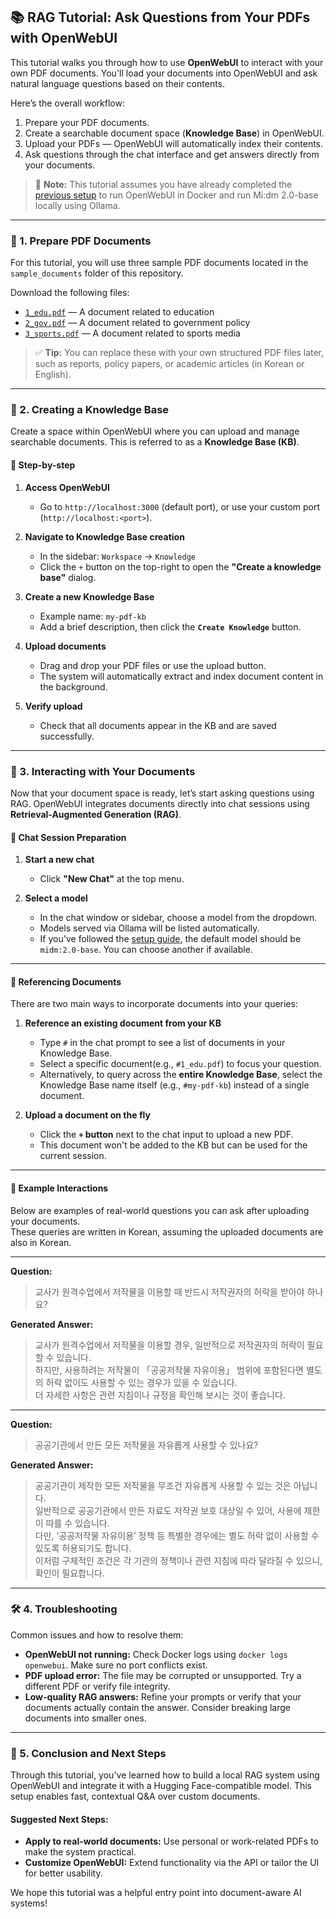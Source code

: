 
## 📚 RAG Tutorial: Ask Questions from Your PDFs with OpenWebUI

This tutorial walks you through how to use **OpenWebUI** to interact with your own PDF documents. 
You'll load your documents into OpenWebUI and ask natural language questions based on their contents.

Here’s the overall workflow:

1. Prepare your PDF documents.
2. Create a searchable document space (**Knowledge Base**) in OpenWebUI.
3. Upload your PDFs — OpenWebUI will automatically index their contents.
4. Ask questions through the chat interface and get answers directly from your documents.

> 🧠 **Note:** This tutorial assumes you have already completed the [previous setup](https://github.com/KT-AI-Midm/M-2.0-Beta-test/tree/main/tutorial/03_open-webui) to run OpenWebUI in Docker and run Mi:dm 2.0-base locally using Ollama.

---

### 📁 1. Prepare PDF Documents

For this tutorial, you will use three sample PDF documents located in the `sample_documents` folder of this repository.

Download the following files:

- [`1_edu.pdf`](./sample_documents/1_edu.pdf) — A document related to education  
- [`2_gov.pdf`](./sample_documents/2_gov.pdf) — A document related to government policy  
- [`3_sports.pdf`](./sample_documents/3_sports.pdf) — A document related to sports media

> ✅ **Tip:** You can replace these with your own structured PDF files later, such as reports, policy papers, or academic articles (in Korean or English).

---

### 🧠 2. Creating a Knowledge Base

Create a space within OpenWebUI where you can upload and manage searchable documents. This is referred to as a **Knowledge Base (KB)**.

#### 📌 Step-by-step

1. **Access OpenWebUI**  
   - Go to `http://localhost:3000` (default port), or use your custom port (`http://localhost:<port>`).

2. **Navigate to Knowledge Base creation**  
   - In the sidebar: `Workspace` → `Knowledge`  
   - Click the `+` button on the top-right to open the **"Create a knowledge base"** dialog.

3. **Create a new Knowledge Base**  
   - Example name: `my-pdf-kb`  
   - Add a brief description, then click the **`Create Knowledge`** button.

4. **Upload documents**  
   - Drag and drop your PDF files or use the upload button.  
   - The system will automatically extract and index document content in the background.

5. **Verify upload**  
   - Check that all documents appear in the KB and are saved successfully.

---

### 💬 3. Interacting with Your Documents

Now that your document space is ready, let’s start asking questions using RAG. OpenWebUI integrates documents directly into chat sessions using **Retrieval-Augmented Generation (RAG)**.

#### 🧭 Chat Session Preparation

1. **Start a new chat**  
   - Click **"New Chat"** at the top menu.

2. **Select a model**  
   - In the chat window or sidebar, choose a model from the dropdown.  
   - Models served via Ollama will be listed automatically.  
   - If you've followed the [setup guide](https://github.com/KT-AI-Midm/M-2.0-Beta-test/tree/main/tutorial/03_open-webui), the default model should be `midm:2.0-base`. You can choose another if available.

---

#### 📂 Referencing Documents

There are two main ways to incorporate documents into your queries:

1. **Reference an existing document from your KB**  
   - Type `#` in the chat prompt to see a list of documents in your Knowledge Base.  
   - Select a specific document(e.g., `#1_edu.pdf`) to focus your question.  
   - Alternatively, to query across the **entire Knowledge Base**, select the Knowledge Base name itself (e.g., `#my-pdf-kb`) instead of a single document.

2. **Upload a document on the fly**  
   - Click the **`+` button** next to the chat input to upload a new PDF.  
   - This document won't be added to the KB but can be used for the current session.

---

#### 🧪 Example Interactions

Below are examples of real-world questions you can ask after uploading your documents.  
These queries are written in Korean, assuming the uploaded documents are also in Korean.


---

**Question:**  
> 교사가 원격수업에서 저작물을 이용할 때 반드시 저작권자의 허락을 받아야 하나요?

**Generated Answer:**  
> 교사가 원격수업에서 저작물을 이용할 경우, 일반적으로 저작권자의 허락이 필요할 수 있습니다.  
하지만, 사용하려는 저작물이 「공공저작물 자유이용」 범위에 포함된다면 별도의 허락 없이도 사용할 수 있는 경우가 있을 수 있습니다.  
더 자세한 사항은 관련 지침이나 규정을 확인해 보시는 것이 좋습니다.

---

**Question:**  
> 공공기관에서 만든 모든 저작물을 자유롭게 사용할 수 있나요?

**Generated Answer:**  
> 공공기관이 제작한 모든 저작물을 무조건 자유롭게 사용할 수 있는 것은 아닙니다.  
일반적으로 공공기관에서 만든 자료도 저작권 보호 대상일 수 있어, 사용에 제한이 따를 수 있습니다.   
다만, ‘공공저작물 자유이용’ 정책 등 특별한 경우에는 별도 허락 없이 사용할 수 있도록 허용되기도 합니다.  
이처럼 구체적인 조건은 각 기관의 정책이나 관련 지침에 따라 달라질 수 있으니, 확인이 필요합니다.


---

### 🛠️ 4. Troubleshooting

Common issues and how to resolve them:

- **OpenWebUI not running:** Check Docker logs using `docker logs openwebui`. Make sure no port conflicts exist.
- **PDF upload error:** The file may be corrupted or unsupported. Try a different PDF or verify file integrity.
- **Low-quality RAG answers:** Refine your prompts or verify that your documents actually contain the answer. Consider breaking large documents into smaller ones.

---

### 🚀 5. Conclusion and Next Steps

Through this tutorial, you've learned how to build a local RAG system using OpenWebUI and integrate it with a Hugging Face-compatible model. This setup enables fast, contextual Q&A over custom documents.

#### Suggested Next Steps:

- **Apply to real-world documents:** Use personal or work-related PDFs to make the system practical.
- **Customize OpenWebUI:** Extend functionality via the API or tailor the UI for better usability.

We hope this tutorial was a helpful entry point into document-aware AI systems!

